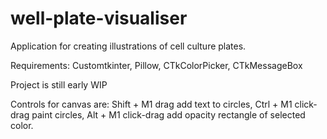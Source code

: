 # well-plate-visualiser

Application for creating illustrations of cell culture plates.

Requirements: Customtkinter, Pillow,  CTkColorPicker, CTkMessageBox

Project is still early WIP

Controls for canvas are:
Shift + M1 drag add text to circles, Ctrl + M1 click-drag paint circles, Alt + M1 click-drag add opacity rectangle of selected color.
